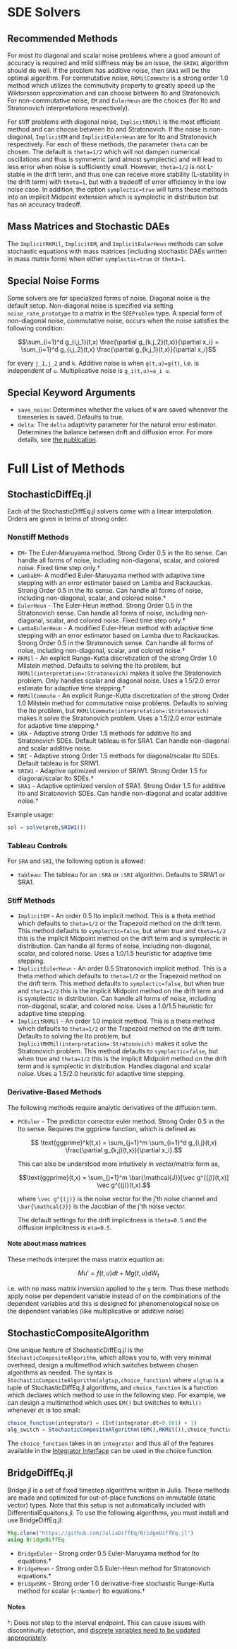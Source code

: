 # SDE Solvers

## Recommended Methods

For most Ito diagonal and scalar noise problems where a good amount of accuracy is
required and mild stiffness may be an issue, the `SRIW1` algorithm should
do well. If the problem has additive noise, then `SRA1` will be the
optimal algorithm. For commutative noise, `RKMilCommute` is a strong order 1.0
method which utilizes the commutivity property to greatly speed up the Wiktorsson
approximation and can choose between Ito and Stratonovich. For non-commutative noise,
`EM` and `EulerHeun` are the choices (for Ito and Stratonovich interpretations
respectively).

For stiff problems with diagonal noise, `ImplicitRKMil` is the most efficient
method and can choose between Ito and Stratonovich. If the noise is non-diagonal,
`ImplicitEM` and `ImplicitEulerHeun` are for Ito and Stratonovich respectively.
For each of these methods, the parameter `theta` can be chosen. The default is
`theta=1/2` which will not dampen numerical oscillations and thus is symmetric
(and almost symplectic) and will lead to less error when noise is sufficiently
small. However, `theta=1/2` is not L-stable in the drift term, and thus one
can receive more stability (L-stability in the drift term) with `theta=1`, but
with a tradeoff of error efficiency in the low noise case. In addition, the
option `symplectic=true` will turns these methods into an implicit Midpoint
extension which is symplectic in distribution but has an accuracy tradeoff.

## Mass Matrices and Stochastic DAEs

The `ImplicitRKMil`, `ImplicitEM`, and `ImplicitEulerHeun` methods can solve
stochastic equations with mass matrices (including stochastic DAEs written
in mass matrix form) when either `symplectic=true` or `theta=1`.

## Special Noise Forms

Some solvers are for specialized forms of noise. Diagonal noise is the default
setup. Non-diagonal noise is specified via setting `noise_rate_prototype` to
a matrix in the `SDEProblem` type. A special form of non-diagonal noise,
commutative noise, occurs when the noise satisfies the following condition:

```math
\sum_{i=1}^d g_{i,j_1}(t,x) \frac{\partial g_{k,j_2}(t,x)}{\partial x_i} = \sum_{i=1}^d g_{i,j_2}(t,x) \frac{\partial g_{k,j_1}(t,x)}{\partial x_i}
```

for every ``j_1,j_2`` and ``k``. Additive noise is when ``g(t,u)=g(t)``,
i.e. is independent of `u`. Multiplicative noise is ``g_i(t,u)=a_i u``.

## Special Keyword Arguments

* `save_noise`: Determines whether the values of `W` are saved whenever the timeseries
  is saved. Defaults to true.
* `delta`: The `delta` adaptivity parameter for the natural error estimator.
  Determines the balance between drift and diffusion error. For more details, see
  [the publication](http://chrisrackauckas.com/assets/Papers/ChrisRackauckas-AdaptiveSRK.pdf).

# Full List of Methods

## StochasticDiffEq.jl

Each of the StochasticDiffEq.jl solvers come with a linear interpolation.
Orders are given in terms of strong order.

### Nonstiff Methods

- `EM`- The Euler-Maruyama method. Strong Order 0.5 in the Ito sense. Can handle
  all forms of noise, including non-diagonal, scalar, and colored noise. Fixed
  time step only.†
- `LambaEM`- A modified Euler-Maruyama method with adaptive time stepping with
  an error estimator based on Lamba and Rackauckas. Strong Order 0.5 in the Ito
  sense. Can handle all forms of noise, including non-diagonal, scalar, and
  colored noise.†
- `EulerHeun` - The Euler-Heun method. Strong Order 0.5 in the Stratonovich sense.
  Can handle all forms of noise, including non-diagonal, scalar, and colored noise.
  Fixed time step only.†
- `LambaEulerHeun` - A modified Euler-Heun method with adaptive time stepping
  with an error estimator based on Lamba due to Rackauckas. Strong Order 0.5 in
  the Stratonovich sense. Can handle all forms of noise, including non-diagonal,
  scalar, and colored noise.†
- `RKMil` - An explicit Runge-Kutta discretization of the strong Order 1.0
  Milstein method. Defaults to solving the Ito problem, but
  `RKMil(interpretation=:Stratonovich)` makes it solve the Stratonovich problem.
  Only handles scalar and diagonal noise. Uses a 1.5/2.0 error estimate for
  adaptive time stepping.†
- `RKMilCommute` - An explicit Runge-Kutta discretization of the strong Order 1.0
  Milstein method for commutative noise problems. Defaults to solving the Ito
  problem, but `RKMilCommute(interpretation=:Stratonovich)` makes it solve the
  Stratonovich problem. Uses a 1.5/2.0 error estimate for adaptive time stepping.†
- `SRA` - Adaptive strong Order 1.5 methods for additive Ito and Stratonovich SDEs.
  Default tableau is for SRA1. Can handle non-diagonal and scalar additive noise.
- `SRI` - Adaptive strong Order 1.5 methods for diagonal/scalar Ito SDEs.
  Default tableau is for SRIW1.
- `SRIW1` - Adaptive optimized version of SRIW1. Strong Order 1.5 for diagonal/scalar
  Ito SDEs.†
- `SRA1` - Adaptive optimized version of SRA1. Strong Order 1.5 for additive Ito and
  Stratonovich SDEs. Can handle non-diagonal and scalar additive noise.†

Example usage:

```julia
sol = solve(prob,SRIW1())
```

### Tableau Controls

For `SRA` and `SRI`, the following option is allowed:

* `tableau`: The tableau for an `:SRA` or `:SRI` algorithm. Defaults to SRIW1 or SRA1.

### Stiff Methods

- `ImplicitEM` - An order 0.5 Ito implicit method. This is a theta method which
  defaults to `theta=1/2` or the Trapezoid method on the drift term. This method
  defaults to `symplectic=false`, but when true and `theta=1/2` this is the
  implicit Midpoint method on the drift term and is symplectic in distribution.
  Can handle all forms of noise, including non-diagonal, scalar, and colored noise.
  Uses a 1.0/1.5 heuristic for adaptive time stepping.
- `ImplicitEulerHeun` - An order 0.5 Stratonovich implicit method. This is a
  theta method which defaults to `theta=1/2` or the Trapezoid method on the
  drift term. This method defaults to `symplectic=false`, but when true and
  `theta=1/2` this is the implicit Midpoint method on the drift term and is
  symplectic in distribution. Can handle all forms of noise, including
  non-diagonal, scalar, and colored noise. Uses a 1.0/1.5 heuristic for
  adaptive time stepping.
- `ImplicitRKMil` - An order 1.0 implicit method. This is a theta method which
  defaults to `theta=1/2` or the Trapezoid method on the drift term. Defaults
  to solving the Ito problem, but `ImplicitRKMil(interpretation=:Stratonovich)`
  makes it solve the Stratonovich problem. This method defaults to
  `symplectic=false`, but when true and `theta=1/2` this is the
  implicit Midpoint method on the drift term and is symplectic in distribution.
  Handles diagonal and scalar noise. Uses a 1.5/2.0 heuristic for adaptive
  time stepping.

### Derivative-Based Methods
The following methods require analytic derivatives of the diffusion term.

- `PCEuler` - The predictor corrector euler method. Strong Order 0.5 in the Ito
  sense. Requires the ggprime function, which is defined as
  ```math
    \text{ggprime}^k(t,x) = \sum_{j=1}^m \sum_{i=1}^d g_{i,j}(t,x) \frac{\partial g_{k,j}(t,x)}{\partial x_i}.
  ```
  This can also be understood more intuitively in vector/matrix form as,
  ```math
  \text{ggprime}(t,x) = \sum_{j=1}^m \bar{\mathcal{J}}[\vec g^{(j)}(t,x)] \vec g^{(j)}(t,x).
  ```
  where ``\vec g^{(j)}`` is the noise vector for the j'th noise channel and ``\bar{\mathcal{J}}`` is the Jacobian of the j'th   noise vector.

  The default settings for the drift implicitness is `theta=0.5` and
  the diffusion implicitness is `eta=0.5`.  

#### Note about mass matrices

These methods interpret the mass matrix equation as:

```math
Mu' = f(t,u)dt + Mg(t,u)dW_t
```

i.e. with no mass matrix inversion applied to the `g` term. Thus these methods
apply noise per dependent variable instead of on the combinations of the
dependent variables and this is designed for phenomenological noise on the
dependent variables (like multiplicative or additive noise)

## StochasticCompositeAlgorithm

One unique feature of StochasticDiffEq.jl is the `StochasticCompositeAlgorithm`, which allows
you to, with very minimal overhead, design a multimethod which switches between
chosen algorithms as needed. The syntax is `StochasticCompositeAlgorithm(algtup,choice_function)`
where `algtup` is a tuple of StochasticDiffEq.jl algorithms, and `choice_function`
is a function which declares which method to use in the following step. For example,
we can design a multimethod which uses `EM()` but switches to `RKMil()` whenever
`dt` is too small:

```julia
choice_function(integrator) = (Int(integrator.dt<0.001) + 1)
alg_switch = StochasticCompositeAlgorithm((EM(),RKMil()),choice_function)
```

The `choice_function` takes in an `integrator` and thus all of the features
available in the [Integrator Interface](@ref)
can be used in the choice function.

## BridgeDiffEq.jl

Bridge.jl is a set of fixed timestep algorithms written in Julia. These methods
are made and optimized for out-of-place functions on immutable (static vector)
types. Note that this setup is not automatically included with
DifferentialEquaitons.jl. To use the following algorithms, you must install and
use BridgeDiffEq.jl:

```julia
Pkg.clone("https://github.com/JuliaDiffEq/BridgeDiffEq.jl")
using BridgeDiffEq
```

- `BridgeEuler` - Strong order 0.5 Euler-Maruyama method for Ito equations.†
- `BridgeHeun` - Strong order 0.5 Euler-Heun method for Stratonovich equations.†
- `BridgeSRK` - Strong order 1.0 derivative-free stochastic Runge-Kutta method
  for scalar (`<:Number`) Ito equations.†

#### Notes

†: Does not step to the interval endpoint. This can cause issues with discontinuity
detection, and [discrete variables need to be updated appropriately](../features/diffeq_arrays.html).
